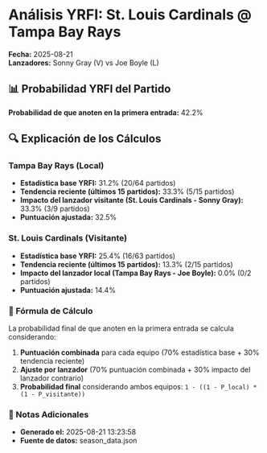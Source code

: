 # Análisis YRFI: St. Louis Cardinals @ Tampa Bay Rays

**Fecha:** 2025-08-21  
**Lanzadores:** Sonny Gray (V) vs Joe Boyle (L)

## 📊 Probabilidad YRFI del Partido

**Probabilidad de que anoten en la primera entrada:** 42.2%

## 🔍 Explicación de los Cálculos

### Tampa Bay Rays (Local)
- **Estadística base YRFI:** 31.2% (20/64 partidos)
- **Tendencia reciente (últimos 15 partidos):** 33.3% (5/15 partidos)
- **Impacto del lanzador visitante (St. Louis Cardinals - Sonny Gray):** 33.3% (3/9 partidos)
- **Puntuación ajustada:** 32.5%

### St. Louis Cardinals (Visitante)
- **Estadística base YRFI:** 25.4% (16/63 partidos)
- **Tendencia reciente (últimos 15 partidos):** 13.3% (2/15 partidos)
- **Impacto del lanzador local (Tampa Bay Rays - Joe Boyle):** 0.0% (0/2 partidos)
- **Puntuación ajustada:** 14.4%

### 📝 Fórmula de Cálculo

La probabilidad final de que anoten en la primera entrada se calcula considerando:
1. **Puntuación combinada** para cada equipo (70% estadística base + 30% tendencia reciente)
2. **Ajuste por lanzador** (70% puntuación combinada + 30% impacto del lanzador contrario)
3. **Probabilidad final** considerando ambos equipos: `1 - ((1 - P_local) * (1 - P_visitante))`

### 📌 Notas Adicionales

- **Generado el:** 2025-08-21 13:23:58
- **Fuente de datos:** season_data.json
